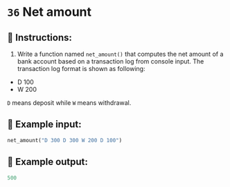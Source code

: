 # `36` Net amount

## 📝 Instructions:

1. Write a function named `net_amount()` that computes the net amount of a bank account based on a transaction log from console input. The transaction log format is shown as following:

+ D 100
+ W 200

`D` means deposit while `W` means withdrawal.

## 📎 Example input:

```py
net_amount("D 300 D 300 W 200 D 100")
```

## 📎 Example output:

```py
500
```
